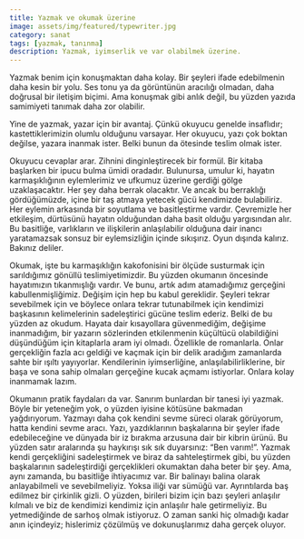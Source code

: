 ```yaml
---
title: Yazmak ve okumak üzerine
image: assets/img/featured/typewriter.jpg
category: sanat
tags: [yazmak, tanınma]
description: Yazmak, iyimserlik ve var olabilmek üzerine.
--- 
```

Yazmak benim için konuşmaktan daha kolay. Bir şeyleri ifade edebilmenin daha kesin bir yolu. Ses tonu ya da görüntünün aracılığı olmadan, daha doğrusal bir iletişim biçimi. Ama konuşmak gibi anlık değil, bu yüzden yazıda samimiyeti tanımak daha zor olabilir.

Yine de yazmak, yazar için bir avantaj. Çünkü okuyucu genelde insaflıdır; kastettiklerimizin olumlu olduğunu varsayar. Her okuyucu, yazı çok boktan değilse, yazara inanmak ister. Belki bunun da ötesinde teslim olmak ister.

Okuyucu cevaplar arar. Zihnini dinginleştirecek bir formül. Bir kitaba başlarken bir ipucu bulma ümidi oradadır. Bulunursa, umulur ki, hayatın karmaşıklığının eylemlerimiz ve ufkumuz üzerine gerdiği gölge uzaklaşacaktır. Her şey daha berrak olacaktır. Ve ancak bu berraklığı gördüğümüzde, içine bir taş atmaya yetecek gücü kendimizde bulabiliriz. Her eylemin arkasında bir soyutlama ve basitleştirme vardır. Çevremizle her etkileşim, dürtüsünü hayatın olduğundan daha basit olduğu yargısından alır. Bu basitliğe, varlıkların ve ilişkilerin anlaşılabilir olduğuna dair inancı yaratamazsak sonsuz bir eylemsizliğin içinde sıkışırız. Oyun dışında kalırız. Bakınız deliler.

Okumak, işte bu karmaşıklığın kakofonisini bir ölçüde susturmak için sarıldığımız gönüllü teslimiyetimizdir. Bu yüzden okumanın öncesinde hayatımızın tıkanmışlığı vardır. Ve bunu, artık adım atamadığımız gerçeğini kabullenmişliğimiz. Değişim için hep bu kabul gereklidir. Şeyleri tekrar sevebilmek için ve böylece onlara tekrar tutunabilmek için kendimizi başkasının kelimelerinin sadeleştirici gücüne teslim ederiz. Belki de bu yüzden az okudum. Hayata dair kısayollara güvenmediğim, değişime inanmadığım, bir yazarın sözlerinden etkilenmenin küçültücü olabildiğini düşündüğüm için kitaplarla aram iyi olmadı. Özellikle de romanlarla. Onlar gerçekliğin fazla acı geldiği ve kaçmak için bir delik aradığım zamanlarda sahte bir ışıltı yayıyorlar. Kendilerinin iyimserliğine, anlaşılabilirliklerine, bir başa ve sona sahip olmaları gerçeğine kucak açmamı istiyorlar. Onlara kolay inanmamak lazım.

Okumanın pratik faydaları da var. Sanırım bunlardan bir tanesi iyi yazmak. Böyle bir yeteneğim yok, o yüzden iyisine kötüsüne bakmadan yağdırıyorum. Yazmayı daha çok kendini sevme süreci olarak görüyorum, hatta kendini sevme aracı. Yazı, yazdıklarının başkalarına bir şeyler ifade edebileceğine ve dünyada bir iz bırakma arzusuna dair bir kibrin ürünü. Bu yüzden satır aralarında şu haykırışı sık sık duyarsınız: “Ben varım!”. Yazmak kendi gerçekliğini sadeleştirmek ve biraz da sahteleştirmek gibi, bu yüzden başkalarının sadeleştirdiği gerçeklikleri okumaktan daha beter bir şey. Ama, aynı zamanda, bu basitliğe ihtiyacımız var. Bir balinayı balina olarak anlayabilmeli ve sevebilmeliyiz. Yoksa iliği var sümüğü var. Ayrıntılarda baş edilmez bir çirkinlik gizli. O yüzden, birileri bizim için bazı şeyleri anlaşılır kılmalı ve biz de kendimizi kendimiz için anlaşılır hale getirmeliyiz. Bu yetmediğinde de sarhoş olmak istiyoruz. O zaman sanki hiç olmadığı kadar anın içindeyiz; hislerimiz çözülmüş ve dokunuşlarımız daha gerçek oluyor.